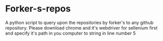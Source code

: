 # Forker-s-repos
A python script to query upon the repositories by forker's to any github repository. 
Please download chrome and it's webdriver for sellenium first and specify it's path in you computer to string in line number 5
